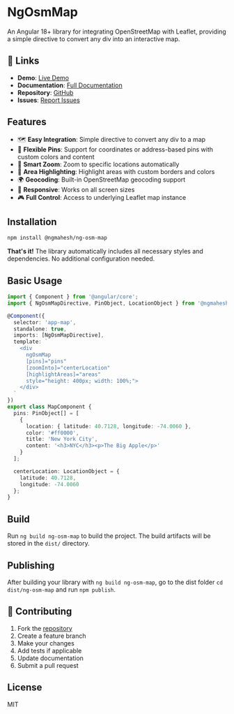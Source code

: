 # NgOsmMap

An Angular 18+ library for integrating OpenStreetMap with Leaflet, providing a simple directive to convert any div into an interactive map.

## 🔗 Links

- **Demo**: [Live Demo](https://maheshnvv.github.io/ngmahesh/)
- **Documentation**: [Full Documentation](https://maheshnvv.github.io/ngmahesh/docs/ng-osm-map)
- **Repository**: [GitHub](https://github.com/maheshnvv/ngmahesh)
- **Issues**: [Report Issues](https://github.com/maheshnvv/ngmahesh/issues)

## Features

- 🗺️ **Easy Integration**: Simple directive to convert any div to a map
- 📍 **Flexible Pins**: Support for coordinates or address-based pins with custom colors and content
- 🎯 **Smart Zoom**: Zoom to specific locations automatically
- 🎨 **Area Highlighting**: Highlight areas with custom borders and colors
- 🌍 **Geocoding**: Built-in OpenStreetMap geocoding support
- 📱 **Responsive**: Works on all screen sizes
- 🎮 **Full Control**: Access to underlying Leaflet map instance

## Installation

```bash
npm install @ngmahesh/ng-osm-map
```

**That's it!** The library automatically includes all necessary styles and dependencies. No additional configuration needed.

## Basic Usage

```typescript
import { Component } from '@angular/core';
import { NgOsmMapDirective, PinObject, LocationObject } from '@ngmahesh/ng-osm-map';

@Component({
  selector: 'app-map',
  standalone: true,
  imports: [NgOsmMapDirective],
  template: `
    <div 
      ngOsmMap
      [pins]="pins"
      [zoomInto]="centerLocation"
      [highlightAreas]="areas"
      style="height: 400px; width: 100%;">
    </div>
  `
})
export class MapComponent {
  pins: PinObject[] = [
    {
      location: { latitude: 40.7128, longitude: -74.0060 },
      color: '#ff0000',
      title: 'New York City',
      content: '<h3>NYC</h3><p>The Big Apple</p>'
    }
  ];

  centerLocation: LocationObject = {
    latitude: 40.7128,
    longitude: -74.0060
  };
}
```

## Build

Run `ng build ng-osm-map` to build the project. The build artifacts will be stored in the `dist/` directory.

## Publishing

After building your library with `ng build ng-osm-map`, go to the dist folder `cd dist/ng-osm-map` and run `npm publish`.

## 🤝 Contributing

1. Fork the [repository](https://github.com/maheshnvv/ngmahesh)
2. Create a feature branch
3. Make your changes
4. Add tests if applicable
5. Update documentation
6. Submit a pull request

## License

MIT
